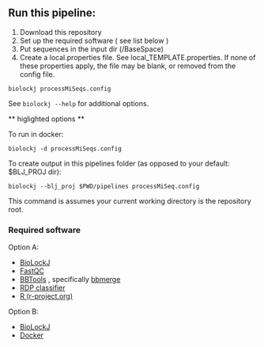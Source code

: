 

## Run this pipeline:

1) Download this repository
2) Set up the required software ( see list below )
2) Put sequences in the input dir (/BaseSpace)
3) Create a local.properties file.  See local_TEMPLATE.properties.  If none of these properties apply, the file may be blank, or removed from the config file.

```
biolockj processMiSeqs.config
```

See `biolockj --help` for additional options.

** higlighted options **

To run in docker: 
```
biolockj -d processMiSeqs.config
```

To create output in this pipelines folder (as opposed to your default: $BLJ_PROJ dir):
```
biolockj --blj_proj $PWD/pipelines processMiSeq.config
```
This command is assumes your current working directory is the repository root.


### Required software

Option A:

 * [BioLockJ](https://github.com/BioLockJ-Dev-Team/BioLockJ)
 * [FastQC](https://www.bioinformatics.babraham.ac.uk/projects/fastqc/)
 * [BBTools](https://jgi.doe.gov/data-and-tools/bbtools/bb-tools-user-guide/installation-guide/) , specifically [bbmerge](https://jgi.doe.gov/data-and-tools/bbtools/bb-tools-user-guide/bbmerge-guide/)
 * [RDP classifier](https://sourceforge.net/projects/rdp-classifier/)
 * [R (r-project.org) ](https://www.r-project.org/)
 

Option B:

 * [BioLockJ](https://github.com/BioLockJ-Dev-Team/BioLockJ)
 * [Docker](https://docs.docker.com/get-docker/)